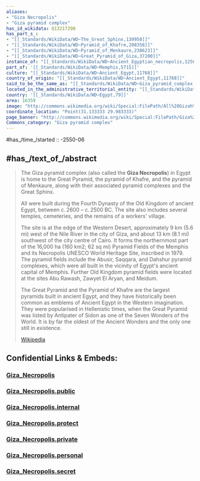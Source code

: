 ```yaml
---
aliases:
- "Giza Necropolis"
- "Giza pyramid complex"
has_id_wikidata: Q13217298
has_part_s_:
- "[[_Standards/WikiData/WD~The_Great_Sphinx,130958]]"
- "[[_Standards/WikiData/WD~Pyramid_of_Khafre,208358]]"
- "[[_Standards/WikiData/WD~Pyramid_of_Menkaure,238623]]"
- "[[_Standards/WikiData/WD~Great_Pyramid_of_Giza,37200]]"
instance_of: "[[_Standards/WikiData/WD~Ancient_Egyptian_necropolis,125866682]]"
part_of: '[[_Standards/WikiData/WD~Memphis,5715]]'
culture: "[[_Standards/WikiData/WD~Ancient_Egypt,11768]]"
country_of_origin: "[[_Standards/WikiData/WD~Ancient_Egypt,11768]]"
said_to_be_the_same_as: "[[_Standards/WikiData/WD~Giza_pyramid_complex,12508]]"
located_in_the_administrative_territorial_entity: "[[_Standards/WikiData/WD~Giza_Governorate,30832]]"
country: '[[_Standards/WikiData/WD~Egypt,79]]'
area: 16359
image: "http://commons.wikimedia.org/wiki/Special:FilePath/All%20Gizah%20Pyramids.jpg"
coordinate_location: "Point(31.133333 29.983333)"
page_banner: "http://commons.wikimedia.org/wiki/Special:FilePath/Giza%20banner.jpg"
Commons_category: "Giza pyramid complex"
---
```


#has_/time_/started :: -2550-06

## #has_/text_of_/abstract 

> The Giza pyramid complex (also called the **Giza Necropolis**) in Egypt is home to the Great Pyramid, 
> the pyramid of Khafre, and the pyramid of Menkaure, 
> along with their associated pyramid complexes and the Great Sphinx. 
> 
> All were built during the Fourth Dynasty of the Old Kingdom of ancient Egypt, between c. 2600 – c. 2500 BC. The site also includes several temples, cemeteries, and the remains of a workers' village.
>
> The site is at the edge of the Western Desert, approximately 9 km (5.6 mi) west of the Nile River in the city of Giza, and about 13 km (8.1 mi) southwest of the city centre of Cairo. It forms the northernmost part of the 16,000 ha (160 km2; 62 sq mi) Pyramid Fields of the Memphis and its Necropolis UNESCO World Heritage Site, inscribed in 1979. The pyramid fields include the Abusir, Saqqara, and Dahshur pyramid complexes, which were all built in the vicinity of Egypt's ancient capital of Memphis. Further Old Kingdom pyramid fields were located at the sites Abu Rawash, Zawyet El Aryan, and Meidum.
>
> The Great Pyramid and the Pyramid of Khafre are the largest pyramids built in ancient Egypt, and they have historically been common as emblems of Ancient Egypt in the Western imagination. They were popularised in Hellenistic times, when the Great Pyramid was listed by Antipater of Sidon as one of the Seven Wonders of the World. It is by far the oldest of the Ancient Wonders and the only one still in existence.
>
> [Wikipedia](https://en.wikipedia.org/wiki/Giza%20pyramid%20complex) 








## Confidential Links & Embeds: 

### [Giza_Necropolis](/_Standards/Technology/Construction/Architecture/African_Architecture/Giza_Necropolis.md) 

### [Giza_Necropolis.public](/_public/Technology/Construction/Architecture/African_Architecture/Giza_Necropolis.public.md) 

### [Giza_Necropolis.internal](/_internal/Technology/Construction/Architecture/African_Architecture/Giza_Necropolis.internal.md) 

### [Giza_Necropolis.protect](/_protect/Technology/Construction/Architecture/African_Architecture/Giza_Necropolis.protect.md) 

### [Giza_Necropolis.private](/_private/Technology/Construction/Architecture/African_Architecture/Giza_Necropolis.private.md) 

### [Giza_Necropolis.personal](/_personal/Technology/Construction/Architecture/African_Architecture/Giza_Necropolis.personal.md) 

### [Giza_Necropolis.secret](/_secret/Technology/Construction/Architecture/African_Architecture/Giza_Necropolis.secret.md)

